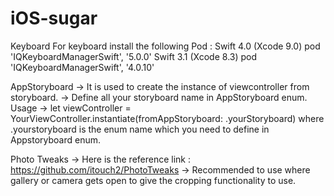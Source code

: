 # iOS-sugar

Keyboard
For keyboard install the following Pod :
Swift 4.0 (Xcode 9.0) pod 'IQKeyboardManagerSwift', '5.0.0'
Swift 3.1 (Xcode 8.3) pod 'IQKeyboardManagerSwift', '4.0.10'

AppStoryboard
-> It is used to create the instance of viewcontroller from storyboard.
-> Define all your storyboard name in AppStoryboard enum.
Usage ->   let viewController = YourViewController.instantiate(fromAppStoryboard: .yourStoryboard)
where .yourstoryboard is the enum name which you need to define in Appstoryboard enum.

Photo Tweaks
-> Here is the reference link : https://github.com/itouch2/PhotoTweaks
-> Recommended to use where gallery or camera gets open to give the cropping functionality to use.







 
